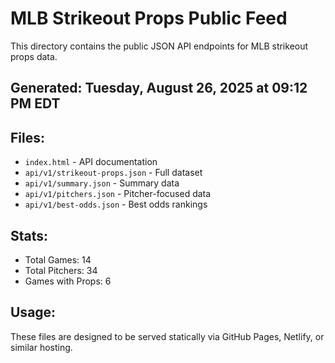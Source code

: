 # MLB Strikeout Props Public Feed

This directory contains the public JSON API endpoints for MLB strikeout props data.

## Generated: Tuesday, August 26, 2025 at 09:12 PM EDT

## Files:
- `index.html` - API documentation
- `api/v1/strikeout-props.json` - Full dataset
- `api/v1/summary.json` - Summary data
- `api/v1/pitchers.json` - Pitcher-focused data  
- `api/v1/best-odds.json` - Best odds rankings

## Stats:
- Total Games: 14
- Total Pitchers: 34
- Games with Props: 6

## Usage:
These files are designed to be served statically via GitHub Pages, Netlify, or similar hosting.

